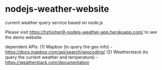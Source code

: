 # nodejs-weather-website
current weather query service based on node.js

Please visit https://hzhishen9-nodejs-weather-app.herokuapp.com/ to see the demo website.

dependent APIs:
(1) Mapbox (to query the geo info) - https://docs.mapbox.com/api/search/geocoding/
(2) Weatherstack (to query the current weather and temperature) - https://weatherstack.com/documentation
